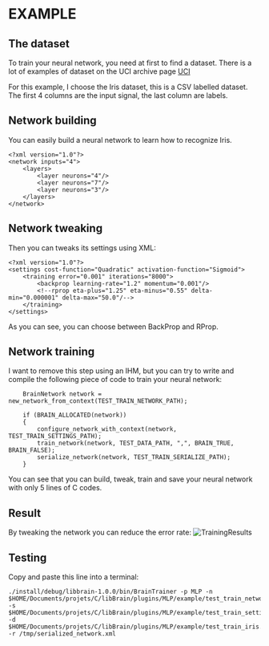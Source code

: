 # EXAMPLE

## The dataset
To train your neural network, you need at first to find a dataset. There
is a lot of examples of dataset on the UCI archive page [UCI](https://archive.ics.uci.edu)

For this example, I choose the Iris dataset, this is a CSV labelled dataset.
The first 4 columns are the input signal, the last column are labels.

## Network building
You can easily build a neural network to learn how to recognize Iris.
```
<?xml version="1.0"?>
<network inputs="4">
    <layers>
        <layer neurons="4"/>
        <layer neurons="7"/>
        <layer neurons="3"/>
    </layers>
</network>
```
## Network tweaking
Then you can tweaks its settings using XML:
```
<?xml version="1.0"?>
<settings cost-function="Quadratic" activation-function="Sigmoid">
    <training error="0.001" iterations="8000">
        <backprop learning-rate="1.2" momentum="0.001"/>
        <!--rprop eta-plus="1.25" eta-minus="0.55" delta-min="0.000001" delta-max="50.0"/-->
    </training>
</settings>
```
As you can see, you can choose between BackProp and RProp.
## Network training
I want to remove this step using an IHM, but you can try to write and compile the
following piece of code to train your neural network:
```
    BrainNetwork network = new_network_from_context(TEST_TRAIN_NETWORK_PATH);

    if (BRAIN_ALLOCATED(network))
    {
        configure_network_with_context(network, TEST_TRAIN_SETTINGS_PATH);
        train_network(network, TEST_DATA_PATH, ",", BRAIN_TRUE, BRAIN_FALSE);
        serialize_network(network, TEST_TRAIN_SERIALIZE_PATH);
    }
```
You can see that you can build, tweak, train and save your neural network
with only 5 lines of C codes.
## Result
By tweaking the network you can reduce the error rate:
![TrainingResults](http://pix.toile-libre.org/upload/original/1514225785.png)

## Testing
Copy and paste this line into a terminal:
```
./install/debug/libbrain-1.0.0/bin/BrainTrainer -p MLP -n $HOME/Documents/projets/C/libBrain/plugins/MLP/example/test_train_network.xml -s $HOME/Documents/projets/C/libBrain/plugins/MLP/example/test_train_settings.xml -d $HOME/Documents/projets/C/libBrain/plugins/MLP/example/test_train_iris.csv -r /tmp/serialized_network.xml
```
